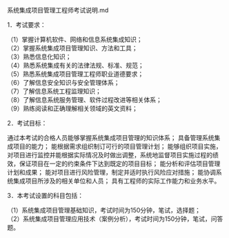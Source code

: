 系统集成项目管理工程师考试说明.md


1．考试要求：

（1）掌握计算机软件、网络和信息系统集成知识；  
（2）掌握系统集成项目管理知识、方法和工具；  
（3）熟悉信息化知识；  
（4）熟悉系统集成有关的法律法规、标准、规范；  
（5）熟悉系统集成项目管理工程师职业道德要求；  
（6）了解信息安全知识与安全管理体系；  
（7）了解信息系统工程监理知识；  
（8）了解信息系统服务管理、软件过程改进等相关体系；  
（9）熟练阅读和正确理解相关领域的英文资料；  

2．考试目标：

通过本考试的合格人员能够掌握系统集成项目管理的知识体系；
具备管理系统集成项目的能力；
能根据需求组织制订可行的项目管理计划；
能够组织项目实施，对项目进行监控并能根据实际情况及时做出调整，系统地监督项目实施过程的绩效，保证项目在一定的约束条件下达到既定的项目目标；
能分析和评估项目管理计划和成果；
能对项目进行风险管理，制定并适时执行风险应对措施；
能协调系统集成项目所涉及的相关单位和人员；
具有工程师的实际工作能力和业务水平。

3．本考试设置的科目包括：

（1）系统集成项目管理基础知识，考试时间为150分钟，笔试，选择题；  
（2）系统集成项目管理应用技术（案例分析），考试时间为150分钟，笔试，问答题。